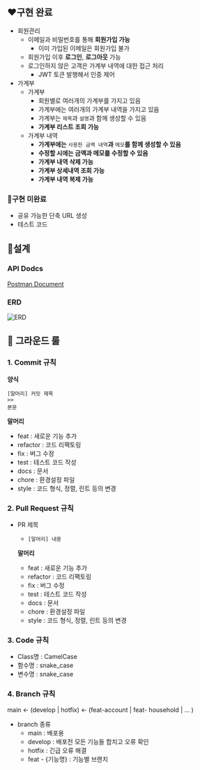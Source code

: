 ## ❤️구현 완료

- 회원관리
    - 이메일과 비밀번호를 통해 **회원가입 가능**
        - 이미 가입된 이메일은 회원가입 불가
    - 회원가입 이후 **로그인**, **로그아웃** 가능
    - 로그인하지 않은 고객은 가계부 내역에 대한 접근 처리
        - JWT 토큰 발행해서 인증 제어
- 가계부
    - 가계부
        - 회원별로 여러개의 가계부를 가지고 있음
        - 가계부에는 여러개의 가계부 내역을 가지고 있음
        - 가계부는 `제목`과 `설명`과 함께 생성할 수 있음
        - **가계부 리스트 조회 가능**
    - 가계부 내역
        - **가계부에는** `사용한 금액 내역`**과** `메모`**를 함께 생성할 수 있음**
        - **수정할 시에는 금액과 메모를 수정할 수 있음**
        - **가계부 내역 삭제 가능**
        - **가계부 상세내역 조회 가능**
        - **가계부 내역 복제 가능**
        

### 🧡구현 미완료

- 공유 가능한 단축 URL 생성
- 테스트 코드

## 💛설계

### API Dodcs

[Postman Document](https://documenter.getpostman.com/view/10099049/2s93JowRLK) 

### ERD

![ERD](https://user-images.githubusercontent.com/57447658/223129478-773a3030-c7f5-4d3c-8302-0db1d226a4f0.png)


## 💚 그라운드 룰

### 1. Commit 규칙

**양식**

```
[말머리] 커밋 제목
>>
본문
```

**말머리**

- feat : 새로운 기능 추가
- refactor : 코드 리팩토링
- fix : 버그 수정
- test : 테스트 코드 작성
- docs : 문서
- chore : 환경설정 파일
- style : 코드 형식, 정렬, 린트 등의 변경

### 2. Pull Request 규칙

- PR 제목
    - `[말머리] 내용`
    
    **말머리**
    
    - feat : 새로운 기능 추가
    - refactor : 코드 리팩토링
    - fix : 버그 수정
    - test : 테스트 코드 작성
    - docs : 문서
    - chore : 환경설정 파일
    - style : 코드 형식, 정렬, 린트 등의 변경

### 3. Code 규칙

- Class명 : CamelCase
- 함수명 : snake_case
- 변수명 : snake_case

### 4. Branch 규칙

 main ← (develop | hotfix) ← (feat-account | feat- household | … )

- branch 종류
    - main : 배포용
    - develop : 배포전 모든 기능들 합치고 오류 확인
    - hotfix : 긴급 오류 해결
    - feat - {기능명} : 기능별 브랜치
